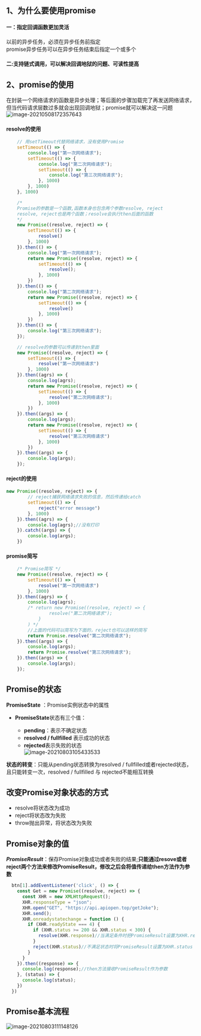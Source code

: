 ## 1、为什么要使用promise

#### 一：指定回调函数更加灵活

以前的异步任务，必须在异步任务前指定<br>promise异步任务可以在异步任务结束后指定一个或多个

#### 二:支持链式调用，可以解决回调地狱的问题、可读性提高



## 2、promise的使用

在封装一个网络请求的函数是异步处理；等后面的步骤加载完了再发送网络请求，但当代码请求层数过多就会出现回调地狱；promise就可以解决这一问题<br>![image-20210508172357643](image-20210508172357643.png)

#### resolve的使用

```js
	// 用setTimeout代替网络请求，没有使用Promise
    setTimeout(() => {
        console.log("第一次网络请求");
        setTimeout(() => {
            console.log("第二次网络请求");
            setTimeout(() => {
                console.log("第三次网络请求");
            }, 1000)
        }, 1000)
    }, 1000)

	/* 
    Promise的参数是一个函数,函数本身也包含两个参数resolve, reject 
    resolve, reject也是两个函数；resolve会执行then后面的函数
    */
    new Promise((resolve, reject) => {
        setTimeout(() => {
            resolve()
        }, 1000)
    }).then(() => {
        console.log("第一次网络请求");
        return new Promise((resolve, reject) => {
            setTimeout(() => {
                resolve();
            }, 1000)
        })
    }).then(() => {
        console.log("第二次网络请求");
        return new Promise((resolve, reject) => {
            setTimeout(() => {
                resolve()
            }, 1000)
        })
    }).then(() => {
        console.log("第三次网络请求");
    });

    // resolve的参数可以传递到then里面
    new Promise((resolve, reject) => {
        setTimeout(() => {
            resolve("第一次网络请求")
        }, 1000)
    }).then((agrs) => {
        console.log(agrs);
        return new Promise((resolve, reject) => {
            setTimeout(() => {
                resolve("第二次网络请求");
            }, 1000)
        })
    }).then((args) => {
        console.log(args);
        return new Promise((resolve, reject) => {
            setTimeout(() => {
                resolve("第三次网络请求")
            }, 1000)
        })
    }).then((args) => {
        console.log(args);
    });
```

#### reject的使用

```js
new Promise((resolve, reject) => {
        // reject捕获网络请求失败的信息，然后传递给catch
        setTimeout(() => {
            reject("error message")
        }, 1000)
    }).then((agrs) => {
        console.log(agrs);//没有打印
    }).catch((args) => {
        console.log(args);
    })
```

#### promise简写

```js
    /* Promise简写 */
    new Promise((resolve, reject) => {
        setTimeout(() => {
            resolve("第一次网络请求")
        }, 1000)
    }).then((agrs) => {
        console.log(agrs);
        /* return new Promise((resolve, reject) => {
                resolve("第二次网络请求");
            }
        ) */
        //上面的代码可以简写为下面的，reject也可以这样的简写
        return Promise.resolve("第二次网络请求");
    }).then((args) => {
        console.log(args);
        return Promise.resolve("第三次网络请求");
    }).then((args) => {
        console.log(args);
    });
```



## Promise的状态

**PromiseState** ：Promise实例状态中的属性

* **PromiseState**状态有三个值：

  * **pending**：表示不确定状态
  * **resolved / fullfilled** 表示成功的状态
  * **rejected**表示失败的状态<br>![image-20210803105433533](image-20210803105433533.png)

  

**状态的转变**：只能从pending状态转换为resolved / fullfilled或者rejected状态，且只能转变一次，resolved / fullfilled 与 rejected不能相互转换



## 改变Promise对象状态的方式

* resolve将状态改为成功
* reject将状态改为失败
* throw抛出异常，将状态改为失败



## Promise对象的值

***PromiseResult***：保存Promise对象成功或者失败的结果;**只能通过resove或者reject两个方法来修改PromiseResult，修改之后会将值传递给then方法作为参数**

```js
  btn[1].addEventListener('click', () => {
    const Get = new Promise((resolve, reject) => {
      const XHR = new XMLHttpRequest();
      XHR.responseType = "json";
      XHR.open("GET", "https://api.apiopen.top/getJoke");
      XHR.send();
      XHR.onreadystatechange = function () {
        if (XHR.readyState === 4) {
          if (XHR.status >= 200 && XHR.status < 300) {
            resolve(XHR.response)//当满足条件时把PromiseResult设置为XHR.response
          }
          reject(XHR.status)//不满足状态时将PromiseResult设置为XHR.status
        }
      }
    }).then((response) => {
      console.log(response);//then方法接收PromiseResult作为参数
    }, (status) => {
      console.log(status);
    })
  })
```



## Promise基本流程

![image-20210803111148126](image-20210803111148126.png)